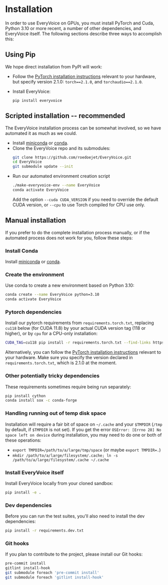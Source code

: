 # Installation

In order to use EveryVoice on GPUs, you must install PyTorch and Cuda, Python 3.10 or more recent, a number of other dependencies, and EveryVoice itself. The following sections describe three ways to accomplish this:

## Using Pip

We hope direct installation from PyPI will work:

 - Follow the [PyTorch installation instructions](https://pytorch.org/get-started/locally/) relevant to your hardware, but specify version 2.1.0: `torch==2.1.0`, and `torchaudio==2.1.0`.

 - Install EveryVoice:

       pip install everyvoice

## Scripted installation -- recommended

The EveryVoice installation process can be somewhat involved, so we have automated it as much as we could.

 - Install [miniconda](https://docs.conda.io/en/latest/miniconda.html) or [conda](https://docs.conda.io/projects/conda/en/stable/).
 - Clone the EveryVoice repo and its submodules:
    ```sh
	git clone https://github.com/roedoejet/EveryVoice.git
	cd EveryVoice
	git submodule update --init
	```
 - Run our automated environment creation script
    ```sh
	./make-everyvoice-env --name EveryVoice
	conda activate EveryVoice
	```
	Add the option `--cuda CUDA_VERSION` if you need to override the default CUDA version, or `--cpu` to use Torch compiled for CPU use only.

## Manual installation

If you prefer to do the complete installation process manually, or if the automated process does not work for you, follow these steps:

### Install Conda

Install [miniconda](https://docs.conda.io/en/latest/miniconda.html) or [conda](https://docs.conda.io/projects/conda/en/stable/).


### Create the environment

Use conda to create a new environment based on Python 3.10:
```sh
conda create --name EveryVoice python=3.10
conda activate EveryVoice
```

### Pytorch dependencies

Install our pytorch requirements from `requirements.torch.txt`, replacing `cu118` below (for
CUDA 11.8) by your actual CUDA version tag (118 or higher), or by `cpu` for a CPU-only installation:

```sh
CUDA_TAG=cu118 pip install -r requirements.torch.txt --find-links https://download.pytorch.org/whl/torch_stable.html
```

Alternatively, you can follow the [PyTorch installation instructions](https://pytorch.org/get-started/locally/) relevant to your hardware.
Make sure you specify the version declared in `requirements.torch.txt`, which is 2.1.0 at the moment.

### Other potentially tricky dependencies

These requirements sometimes require being run separately:
```sh
pip install cython
conda install sox -c conda-forge
```

### Handling running out of temp disk space

Installation will require a fair bit of space on `~/.cache` and your `$TMPDIR`
(`/tmp` by default, if `$TMPDIR` is not set).  If you get the error
`OSError: [Errno 28] No space left on device` during installation, you may need
to do one or both of these operations:
 - `export TMPDIR=/path/to/a/large/tmp/space` (or maybe `export TMPDIR=.`)
 - `mkdir /path/to/a/large/filesystem/.cache; ln -s /path/to/a/large/filesystem/.cache ~/.cache`

### Install EveryVoice itself

Install EveryVoice locally from your cloned sandbox:

```sh
pip install -e .
```

### Dev dependencies

Before you can run the test suites, you'll also need to install the dev dependencies:

```sh
pip install -r requirements.dev.txt
```

### Git hooks

If you plan to contribute to the project, please install our Git hooks:

```sh
pre-commit install
gitlint install-hook
git submodule foreach 'pre-commit install'
git submodule foreach 'gitlint install-hook'
```
